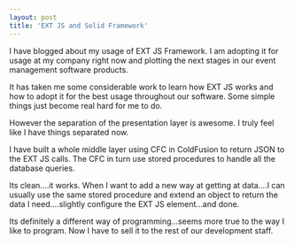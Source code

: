 ```yaml
---
layout: post
title: 'EXT JS and Solid Framework'
---
```

I have blogged about my usage of EXT JS Framework. I am adopting it for usage at my company right now and plotting the next stages in our event management software products.<p></p>
It has taken me some considerable work to learn how EXT JS works and how to adopt it for the best usage throughout our software. Some simple things just become real hard for me to do.<p></p>
However the separation of the presentation layer is awesome. I truly feel like I have things separated now.<p></p>
I have built a whole middle layer using CFC in ColdFusion to return JSON to the EXT JS calls. The CFC in turn use stored procedures to handle all the database queries.<p></p>
Its clean....it works. When I want to add a new way at getting at data....I can usually use the same stored procedure and extend an object to return the data I need....slightly configure the EXT JS element...and done.<p></p>
Its definitely a different way of programming...seems more true to the way I like to program. Now I have to sell it to the rest of our development staff.
